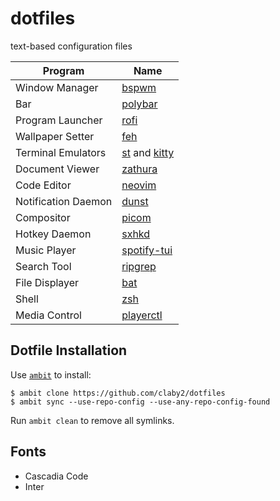 # dotfiles

text-based configuration files

| Program             | Name                                                                                |
|---------------------|------------------------------------------------------------------------------------ |
| Window Manager      | [bspwm](https://github.com/baskerville/bspwm)                                       |
| Bar                 | [polybar](https://github.com/polybar/polybar)                                       |
| Program Launcher    | [rofi](https://github.com/davatorium/rofi)                                          |
| Wallpaper Setter    | [feh](https://github.com/derf/feh)                                                  |
| Terminal Emulators  | [st](https://github.com/claby2/st) and [kitty](https://github.com/kovidgoyal/kitty) |
| Document Viewer     | [zathura](https://pwmt.org/projects/zathura/)                                       |
| Code Editor         | [neovim](https://github.com/neovim/neovim)                                          |
| Notification Daemon | [dunst](https://github.com/dunst-project/dunst)                                     |
| Compositor          | [picom](https://github.com/jonaburg/picom)                                          |
| Hotkey Daemon       | [sxhkd](https://github.com/baskerville/sxhkd)                                       |
| Music Player        | [spotify-tui](https://github.com/Rigellute/spotify-tui)                             |
| Search Tool         | [ripgrep](https://github.com/BurntSushi/ripgrep)                                    |
| File Displayer      | [bat](https://github.com/sharkdp/bat)                                               |
| Shell               | [zsh](https://wiki.archlinux.org/index.php/Zsh)                                     |
| Media Control       | [playerctl](https://github.com/altdesktop/playerctl)                                |

## Dotfile Installation

Use [`ambit`](https://github.com/plamorg/ambit) to install:

    $ ambit clone https://github.com/claby2/dotfiles
    $ ambit sync --use-repo-config --use-any-repo-config-found

Run `ambit clean` to remove all symlinks.

## Fonts

*   Cascadia Code
*   Inter
